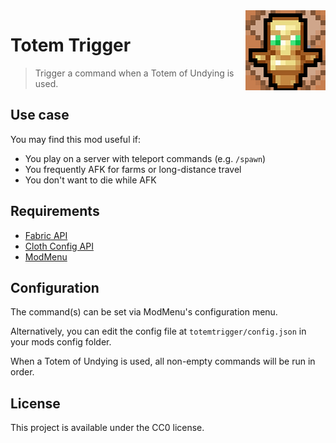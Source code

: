 <img align="right" src="src/main/resources/assets/totemtrigger/icon.png">

# Totem Trigger

> Trigger a command when a Totem of Undying is used.

## Use case

You may find this mod useful if:
- You play on a server with teleport commands (e.g. `/spawn`)
- You frequently AFK for farms or long-distance travel
- You don't want to die while AFK

## Requirements

- [Fabric API](https://www.curseforge.com/minecraft/mc-mods/fabric-api)
- [Cloth Config API](https://www.curseforge.com/minecraft/mc-mods/cloth-config)
- [ModMenu](https://www.curseforge.com/minecraft/mc-mods/modmenu)

## Configuration

The command(s) can be set via ModMenu's configuration menu.

Alternatively, you can edit the config file at `totemtrigger/config.json` in your mods config folder.

When a Totem of Undying is used, all non-empty commands will be run in order.

## License

This project is available under the CC0 license.
